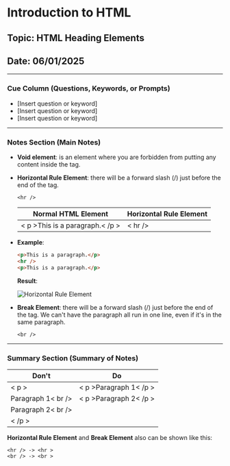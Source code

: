 # Introduction to HTML

## Topic: HTML Heading Elements 

## Date: 06/01/2025

---

### Cue Column (Questions, Keywords, or Prompts)

- [Insert question or keyword]
- [Insert question or keyword]
- [Insert question or keyword]

---

### Notes Section (Main Notes)

- **Void element**: is an element where you are forbidden from putting any content inside the tag.
- **Horizontal Rule Element**: there will be a forward slash (/) just before the end of the tag.

    ```<hr />```

    |          Normal HTML Element            |             Horizontal Rule Element           | 
    |-----------------------------------------|-----------------------------------------------| 
    | < p >This is a paragraph.< /p >         |                     < hr />                   |

- **Example**:
  
    ```markdown
    <p>This is a paragraph.</p>
    <hr />
    <p>This is a paragraph.</p>
    ```
    **Result**:

    ![Horizontal Rule Element](E:/Project/Web/learning/section-2/image/15-1-1.png "Horizontal Rule Element")

- **Break Element**: there will be a forward slash (/) just before the end of the tag. We can't have the paragraph all run in one line, even if it's in the same paragraph.

    ```<br />```

---

### Summary Section (Summary of Notes)
|            Don't          |             Do           | 
|---------------------------|--------------------------| 
| < p >                     |  < p >Paragraph 1< /p >  |
| Paragraph 1< br  />       |  < p >Paragraph 2< /p >  |
| Paragraph 2< br  />       |                          |
| < /p >                    |                          |

**Horizontal Rule Element** and **Break Element** also can be shown like this:
    
    <hr /> -> <hr >
    <br /> -> <br >
